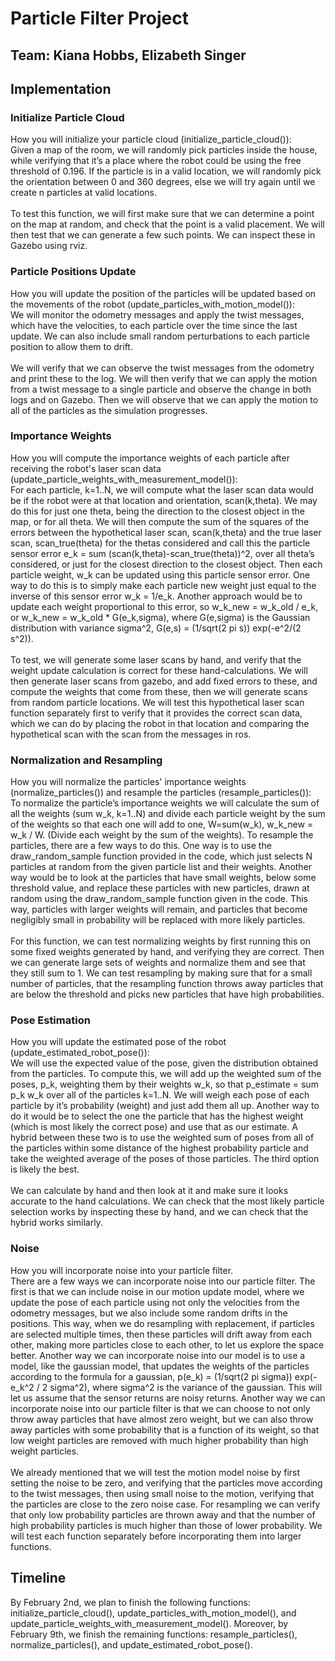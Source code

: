 # Particle Filter Project
## Team: Kiana Hobbs, Elizabeth Singer
## Implementation
### Initialize Particle Cloud
How you will initialize your particle cloud (initialize_particle_cloud()):
</br>
Given a map of the room, we will randomly pick particles inside the house, while verifying that it’s a place where the robot could be using the free threshold of 0.196. If the particle is in a valid location, we will randomly pick the orientation between 0 and 360 degrees, else we will try again until we create n particles at valid locations. 
</br></br>
To test this function, we will first make sure that we can determine a point on the map at random, and check that the point is a valid placement. We will then test that we can generate a few such points. We can inspect these in Gazebo using rviz.

### Particle Positions Update
How you will update the position of the particles will be updated based on the movements of the robot (update_particles_with_motion_model()):
</br>
We will monitor the odometry messages and apply the twist messages, which have the velocities, to each particle over the time since the last update. We can also include small random perturbations to each particle position to allow them to drift.
</br></br>
We will verify that we can observe the twist messages from the odometry and print these to the log. We will then verify that we can apply the motion from a twist message to a single particle and observe the change in both logs and on Gazebo. Then we will observe that we can apply the motion to all of the particles as the simulation progresses. 

### Importance Weights
How you will compute the importance weights of each particle after receiving the robot's laser scan data (update_particle_weights_with_measurement_model()):
</br>
For each particle, k=1..N, we will compute what the laser scan data would be if the robot were at that location and orientation, scan(k,theta). We may do this for just one theta, being the direction to the closest object in the map, or for all theta. We will then compute the sum of the squares of the errors between the hypothetical laser scan, scan(k,theta) and the true laser scan, scan_true(theta) for the thetas considered and call this the particle sensor error e_k = sum (scan(k,theta)-scan_true(theta))^2, over all theta’s considered, or just for the closest direction to the closest object. Then each particle weight, w_k can be updated using this particle sensor error. One way to do this is to simply make each particle new weight just equal to the inverse of this sensor error w_k = 1/e_k.  Another approach would be to update each weight proportional to this error, so w_k_new = w_k_old / e_k, or w_k_new = w_k_old * G(e_k,sigma), where G(e,sigma) is the Gaussian distribution with variance sigma^2, G(e,s) = (1/sqrt(2 pi s)) exp(-e^2/(2 s^2)). 
</br></br>
To test, we will generate some laser scans by hand, and verify that the weight update calculation is correct for these hand-calculations. We will then generate laser scans from gazebo, and add fixed errors to these, and compute the weights that come from these, then we will generate scans from random particle locations. We will test this hypothetical laser scan function separately first to verify that it provides the correct scan data, which we can do by placing the robot in that location and comparing the hypothetical scan with the scan from the messages in ros.

### Normalization and Resampling
How you will normalize the particles' importance weights (normalize_particles()) and resample the particles (resample_particles()):
</br>
To normalize the particle’s importance weights we will calculate the sum of all the weights (sum w_k, k=1..N) and divide each particle weight by the sum of the weights so that each one will add to one, W=sum(w_k), w_k_new = w_k / W. (Divide each weight by the sum of the weights). To resample the particles, there are a few ways to do this. One way is to use the draw_random_sample function provided in the code, which just selects N particles at random from the given particle list and their weights. Another way would be to look at the particles that have small weights, below some threshold value, and replace these particles with new particles, drawn at random using the draw_random_sample function given in the code. This way, particles with larger weights will remain, and particles that become negligibly small in probability will be replaced with more likely particles. 
</br></br>
For this function, we can test normalizing weights by first running this on some fixed weights generated by hand, and verifying they are correct. Then we can generate large sets of weights and normalize them and see that they still sum to 1. We can test resampling by making sure that for a small number of particles, that the resampling function throws away particles that are below the threshold and picks new particles that have high probabilities. 

### Pose Estimation
How you will update the estimated pose of the robot (update_estimated_robot_pose()):
</br>
We will use the expected value of the pose, given the distribution obtained from the particles. To compute this, we will add up the weighted sum of the poses, p_k, weighting them by their weights w_k, so that p_estimate = sum p_k w_k over all of the particles k=1..N. We will weigh each pose of each particle by it’s probability (weight) and just add them all up. Another way to do it would be to select the one the particle that has the highest weight (which is most likely the correct pose) and use that as our estimate. A hybrid between these two is to use the weighted sum of poses from all of the particles within some distance of the highest probability particle and take the weighted average of the poses of those particles. The third option is likely the best. 
</br></br>
We can calculate by hand and then look at it and make sure it looks accurate to the hand calculations. We can check that the most likely particle selection works by inspecting these by hand, and we can check that the hybrid works similarly.

### Noise
How you will incorporate noise into your particle filter.
</br>
There are a few ways we can incorporate noise into our particle filter. The first is that we can include noise in our motion update model, where we update the pose of each particle using not only the velocities from the odometry messages, but we also include some random drifts in the positions. This way, when we do resampling with replacement, if particles are selected multiple times, then these particles will drift away from each other, making more particles close to each other, to let us explore the space better. Another way we can incorporate noise into our model is to use a model, like the gaussian model, that updates the weights of the particles according to the formula for a gaussian, p(e_k) = (1/sqrt(2 pi sigma)) exp(-e_k^2 / 2 sigma^2), where sigma^2 is the variance of the gaussian. This will let us assume that the sensor returns are noisy returns. Another way we can incorporate noise into our particle filter is that we can choose to not only throw away particles that have almost zero weight, but we can also throw away particles with some probability that is a function of its weight, so that low weight particles are removed with much higher probability than high weight particles.
</br></br> 
We already mentioned that we will test the motion model noise by first setting the noise to be zero, and verifying that the particles move according to the twist messages, then using small noise to the motion, verifying that the particles are close to the zero noise case. For   resampling we can verify that only low probability particles are thrown away and that the number of high probability particles is much higher than those of lower probability. We will test each function separately before incorporating them into larger functions.


## Timeline
By February 2nd, we plan to finish the following functions: initialize_particle_cloud(), update_particles_with_motion_model(), and update_particle_weights_with_measurement_model(). Moreover, by February 9th, we finish the remaining functions: resample_particles(), normalize_particles(), and update_estimated_robot_pose().